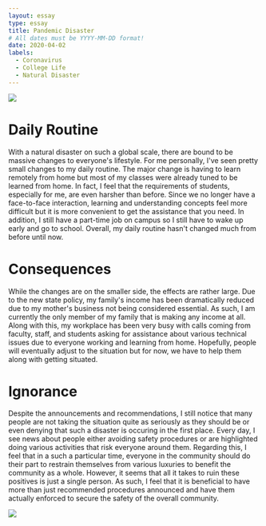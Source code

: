```yaml
---
layout: essay
type: essay
title: Pandemic Disaster
# All dates must be YYYY-MM-DD format!
date: 2020-04-02
labels:
  - Coronavirus
  - College Life
  - Natural Disaster
---
```


<img class="ui small left floated rounded image" src="https://external-content.duckduckgo.com/iu/?u=https%3A%2F%2Fwww.statnews.com%2Fwp-content%2Fuploads%2F2020%2F02%2FCoronavirus-CDC-645x645.jpg&f=1&nofb=1">

# Daily Routine
With a natural disaster on such a global scale, there are bound to be massive changes to everyone's lifestyle. For me personally, I've seen
pretty small changes to my daily routine. The major change is having to learn remotely from home but most of my classes were already tuned to
be learned from home. In fact, I feel that the requirements of students, especially for me, are even harsher than before. Since we no
longer have a face-to-face interaction, learning and understanding concepts feel more difficult but it is more convenient to get the
assistance that you need. In addition, I still have a part-time job on campus so I still have to wake up early and go to school. Overall, my
daily routine hasn't changed much from before until now.

# Consequences
While the changes are on the smaller side, the effects are rather large. Due to the new state policy, my family's income has been dramatically
reduced due to my mother's business not being considered essential. As such, I am currently the only member of my family that is making
any income at all. Along with this, my workplace has been very busy with calls coming from faculty, staff, and students asking for assistance
about various technical issues due to everyone working and learning from home. Hopefully, people will eventually adjust to the situation
but for now, we have to help them along with getting situated.

# Ignorance
Despite the announcements and recommendations, I still notice that many people are not taking the situation quite as seriously as they should
be or even denying that such a disaster is occuring in the first place. Every day, I see news about people either avoiding safety procedures or are highlighted doing various activities that risk everyone
around them. Regarding this, I feel that in a such a particular time, everyone in the community should do their part to restrain themselves
from various luxuries to benefit the community as a whole. However, it seems that all it takes to ruin these positives is just a single person.
As such, I feel that it is beneficial to have more than just recommended procedures announced and have them actually enforced to secure
the safety of the overall community.

<img class="ui medium right rounded floated image" src="https://external-content.duckduckgo.com/iu/?u=https%3A%2F%2Fst1.latestly.com%2Fwp-content%2Fuploads%2F2020%2F03%2F2020-03-10.jpg&f=1&nofb=1">


